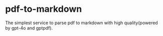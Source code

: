 # pdf-to-markdown
The simplest service to parse pdf to markdown with high quality(powered by gpt-4o and gptpdf).
